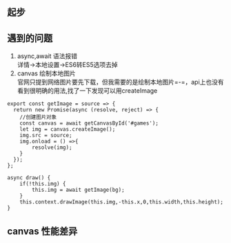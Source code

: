 ## 起步     
## 遇到的问题       
1. async,await 语法报错       
详情->本地设置->ES6转ES5选项去掉        
2. canvas 绘制本地图片  
官网只提到网络图片要先下载，但我需要的是绘制本地图片=-=，api上也没有        
看到很明确的用法,找了一下发现可以用createImage                        
```
export const getImage = source => {
  return new Promise(async (resolve, reject) => {
    //创建图片对象
    const canvas = await getCanvasById('#games');
    let img = canvas.createImage();
    img.src = source;
    img.onload = () =>{
        resolve(img);
    }
  });
};

async draw() {
    if(!this.img) {
        this.img = await getImage(bg);
    }
    this.context.drawImage(this.img,-this.x,0,this.width,this.height);
}
```
## canvas 性能差异              


